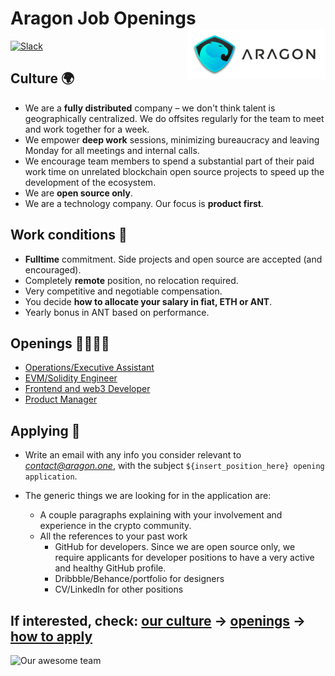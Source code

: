 # Aragon Job Openings <img align="right" src="https://github.com/aragonone/issues/blob/master/logo.png" height="80px" />

[![Slack](https://aragon.chat/badge.svg)](https://aragon.chat)


## Culture 🌍

- We are a **fully distributed** company – we don't think talent is geographically centralized. We do offsites regularly for the team to meet and work together for a week.
- We empower **deep work** sessions, minimizing bureaucracy and leaving Monday for all meetings and internal calls.
- We encourage team members to spend a substantial part of their paid work time on unrelated blockchain open source projects to speed up the development of the ecosystem.
- We are **open source only**.
- We are a technology company. Our focus is **product first**.


## Work conditions 🚀

- **Fulltime** commitment. Side projects and open source are accepted (and encouraged).
- Completely **remote** position, no relocation required. 
- Very competitive and negotiable compensation.
- You decide **how to allocate your salary in fiat, ETH or ANT**.
- Yearly bonus in ANT based on performance.


## Openings 🙋🏾🙋‍♂️

- [Operations/Executive Assistant](openings/exec_assistant.md)
- [EVM/Solidity Engineer](openings/solidity.md)
- [Frontend and web3 Developer](openings/frontend.md)
- [Product Manager](openings/product_manager.md)


## Applying 📝

- Write an email with any info you consider relevant to *contact@aragon.one*, with the subject `${insert_position_here} opening application`.

- The generic things we are looking for in the application are:

  - A couple paragraphs explaining with your involvement and experience in the crypto community.
  - All the references to your past work
    - GitHub for developers. Since we are open source only, we require applicants for developer positions to have a very active and healthy GitHub profile.
    - Dribbble/Behance/portfolio for designers
    - CV/LinkedIn for other positions

## If interested, check: [our culture](culture.md) → [openings](openings.md) → [how to apply](apply.md)

![Our awesome team](https://user-images.githubusercontent.com/718208/30906534-68c1bf34-a378-11e7-8d8a-4021eaa42f90.jpg)
